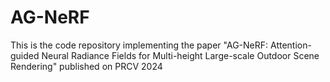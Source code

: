 # AG-NeRF
This is the code repository implementing the paper "AG-NeRF: Attention-guided Neural Radiance Fields for Multi-height Large-scale Outdoor Scene Rendering" published on PRCV 2024
